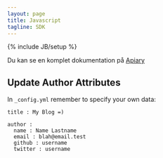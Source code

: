 ```yaml
---
layout: page
title: Javascript
tagline: SDK
---
```

{% include JB/setup %}


Du kan se en komplet dokumentation på [Apiary](http://apiary.io)

## Update Author Attributes

In `_config.yml` remember to specify your own data:
    
    title : My Blog =)
    
    author :
      name : Name Lastname
      email : blah@email.test
      github : username
      twitter : username


